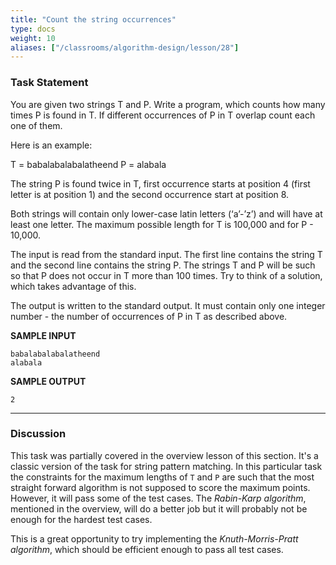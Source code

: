 ```yaml
---
title: "Count the string occurrences"
type: docs
weight: 10
aliases: ["/classrooms/algorithm-design/lesson/28"]
---
```

### Task Statement

You are given two strings T and P. Write a program, which counts how many times P is found in T. If different occurrences of P in T overlap count each one of them.

Here is an example:

T = babalabalabalatheend
P = alabala

The string P is found twice in T, first occurrence starts at position 4 (first letter is at position 1) and the second occurrence start at position 8.

Both strings will contain only lower-case latin letters (‘a’-’z’) and will have at least one letter. The maximum possible length for T is 100,000 and for P - 10,000.

The input is read from the standard input. The first line contains the string T and the second line contains the string P. The strings T and P will be such so that P does not occur in T more than 100 times. Try to think of a solution, which takes advantage of this.

The output is written to the standard output. It must contain only one integer number - the number of occurrences of P in T as described above.

**SAMPLE INPUT**

```
babalabalabalatheend
alabala
```

**SAMPLE OUTPUT**

```
2
```

<hr/>

### Discussion
This task was partially covered in the overview lesson of this section. It's a classic version of the task for string pattern matching. In this particular task the constraints for the maximum lengths of `T` and `P` are such that the most straight forward algorithm is not supposed to score the maximum points. However, it will pass some of the test cases. The *Rabin-Karp algorithm*, mentioned in the overview, will do a better job but it will probably not be enough for the hardest test cases.

This is a great opportunity to try implementing the *Knuth-Morris-Pratt algorithm*, which should be efficient enough to pass all test cases.
